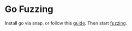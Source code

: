 
# Go Fuzzing

Install go via snap, or follow this [guide](https://go.dev/doc/install).
Then start [fuzzing](https://go.dev/doc/tutorial/fuzz).

